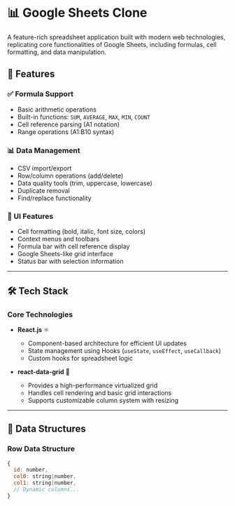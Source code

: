 # 📊 Google Sheets Clone

A feature-rich spreadsheet application built with modern web technologies, replicating core functionalities of Google Sheets, including formulas, cell formatting, and data manipulation.

## 🚀 Features

### ✅ Formula Support
- Basic arithmetic operations
- Built-in functions: `SUM`, `AVERAGE`, `MAX`, `MIN`, `COUNT`
- Cell reference parsing (A1 notation)
- Range operations (A1:B10 syntax)

### 📊 Data Management
- CSV import/export
- Row/column operations (add/delete)
- Data quality tools (trim, uppercase, lowercase)
- Duplicate removal
- Find/replace functionality

### 🎨 UI Features
- Cell formatting (bold, italic, font size, colors)
- Context menus and toolbars
- Formula bar with cell reference display
- Google Sheets-like grid interface
- Status bar with selection information

---

## 🛠 Tech Stack

### **Core Technologies**
- **React.js** ⚛️
  - Component-based architecture for efficient UI updates
  - State management using Hooks (`useState`, `useEffect`, `useCallback`)
  - Custom hooks for spreadsheet logic

- **react-data-grid** 📜
  - Provides a high-performance virtualized grid
  - Handles cell rendering and basic grid interactions
  - Supports customizable column system with resizing

---

## 📐 Data Structures

### **Row Data Structure**
```javascript
{
  id: number,
  col0: string|number,
  col1: string|number,
  // Dynamic columns...
}
